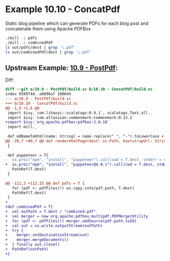# Example 10.10 - ConcatPdf
Static blog pipeline which can generate PDFs for each blog post and concatenate
them using Apache PDFBox

```bash
./mill -i pdfs
./mill -i combinedPdf
ls out/pdfs/dest | grep '\.pdf'
ls out/combinedPdf/dest | grep '\.pdf'
```


## Upstream Example: [10.9 - PostPdf](https://github.com/handsonscala/handsonscala/tree/v1/examples/10.9%20-%20PostPdf):
Diff:
```diff
diff --git a/10.9 - PostPdf/build.sc b/10.10 - ConcatPdf/build.sc
index 650974d..a9896a7 100644
--- a/10.9 - PostPdf/build.sc	
+++ b/10.10 - ConcatPdf/build.sc	
@@ -1,5 +1,6 @@
 import $ivy.`com.lihaoyi::scalatags:0.9.1`, scalatags.Text.all._
 import $ivy.`com.atlassian.commonmark:commonmark:0.13.1`
+import $ivy.`org.apache.pdfbox:pdfbox:2.0.18`
 import mill._
 
 def mdNameToHtml(name: String) = name.replace(" ", "-").toLowerCase + ".html"
@@ -39,7 +40,7 @@ def renderHtmlPage(dest: os.Path, bootstrapUrl: String, contents: Frag*) = {
 }
 
 def puppeteer = T{
-  os.proc("npm", "install", "puppeteer").call(cwd = T.dest, stderr = os.Pipe)
+  os.proc("npm", "install", "puppeteer@4.0.1").call(cwd = T.dest, stderr = os.Pipe)
   PathRef(T.dest)
 }
 
@@ -111,3 +112,15 @@ def pdfs = T {
   for (pdf <- pdfFiles()) os.copy.into(pdf.path, T.dest)
   PathRef(T.dest)
 }
+
+def combinedPdf = T{
+  val outPath = T.dest / "combined.pdf"
+  val merger = new org.apache.pdfbox.multipdf.PDFMergerUtility
+  for (pdf <- pdfFiles()) merger.addSource(pdf.path.toIO)
+  val out = os.write.outputStream(outPath)
+  try {
+    merger.setDestinationStream(out)
+    merger.mergeDocuments()
+  } finally out.close()
+  PathRef(outPath)
+}
```
